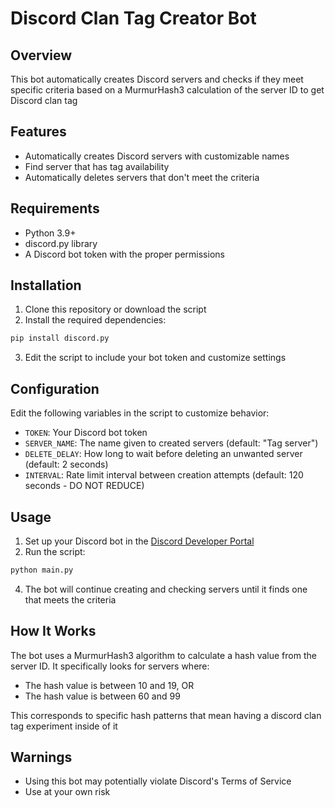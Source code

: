 # Discord Clan Tag Creator Bot

## Overview

This bot automatically creates Discord servers and checks if they meet specific criteria based on a MurmurHash3 calculation of the server ID to get Discord clan tag

## Features

- Automatically creates Discord servers with customizable names
- Find server that has tag availability
- Automatically deletes servers that don't meet the criteria

## Requirements

- Python 3.9+
- discord.py library
- A Discord bot token with the proper permissions

## Installation

1. Clone this repository or download the script
2. Install the required dependencies:

```bash
pip install discord.py
```

3. Edit the script to include your bot token and customize settings

## Configuration

Edit the following variables in the script to customize behavior:

- `TOKEN`: Your Discord bot token
- `SERVER_NAME`: The name given to created servers (default: "Tag server")
- `DELETE_DELAY`: How long to wait before deleting an unwanted server (default: 2 seconds)
- `INTERVAL`: Rate limit interval between creation attempts (default: 120 seconds - DO NOT REDUCE)

## Usage

1. Set up your Discord bot in the [Discord Developer Portal](https://discord.com/developers/applications)
2. Run the script:

```bash
python main.py
```

4. The bot will continue creating and checking servers until it finds one that meets the criteria

## How It Works

The bot uses a MurmurHash3 algorithm to calculate a hash value from the server ID. It specifically looks for servers where:
- The hash value is between 10 and 19, OR
- The hash value is between 60 and 99

This corresponds to specific hash patterns that mean having a discord clan tag experiment inside of it

## Warnings

- Using this bot may potentially violate Discord's Terms of Service
- Use at your own risk

